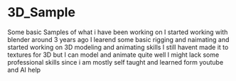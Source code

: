 # 3D_Sample
Some basic Samples of what i have been working on 
I started working with blender around 3 years ago 
I learend some basic rigging and naimating and started working on 3D modeling and animating skills
I still havent made it to textures for 3D but I can model and animate quite well 
I might lack some professional skills since i am mostly self taught and learned form youtube and AI help 
